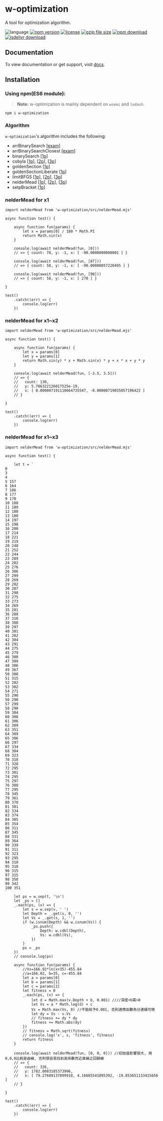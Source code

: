 # w-optimization
A tool for optimization algorithm.

![language](https://img.shields.io/badge/language-JavaScript-orange.svg) 
[![npm version](http://img.shields.io/npm/v/w-optimization.svg?style=flat)](https://npmjs.org/package/w-optimization) 
[![license](https://img.shields.io/npm/l/w-optimization.svg?style=flat)](https://npmjs.org/package/w-optimization) 
[![gzip file size](http://img.badgesize.io/yuda-lyu/w-optimization/master/dist/w-optimization.umd.js.svg?compression=gzip)](https://github.com/yuda-lyu/w-optimization)
[![npm download](https://img.shields.io/npm/dt/w-optimization.svg)](https://npmjs.org/package/w-optimization) 
[![jsdelivr download](https://img.shields.io/jsdelivr/npm/hm/w-optimization.svg)](https://www.jsdelivr.com/package/npm/w-optimization)

## Documentation
To view documentation or get support, visit [docs](https://yuda-lyu.github.io/w-optimization/global.html).

## Installation
### Using npm(ES6 module):
> **Note:** w-optimization is mainly dependent on `wsemi` and `lodash`.
```alias
npm i w-optimization
```

### Algorithm
`w-optimization`'s algorithm includes the following:
* arrBinarySearch [[exam](https://github.com/yuda-lyu/w-optimization/blob/master/g.arrBinartSearch.mjs)]
* arrBinarySearchClosest [[exam](https://github.com/yuda-lyu/w-optimization/blob/master/g.arrBinarySearchClosest.mjs)]
* binarySearch [[1p](https://github.com/yuda-lyu/w-optimization/blob/master/g1.binarySearch.mjs)]
* cobyla [[1p](https://github.com/yuda-lyu/w-optimization/blob/master/g1.cobyla.mjs)], [[2p](https://github.com/yuda-lyu/w-optimization/blob/master/g2.cobyla.mjs)], [[3p](https://github.com/yuda-lyu/w-optimization/blob/master/g3.cobyla.mjs)]
* goldenSection [[1p](https://github.com/yuda-lyu/w-optimization/blob/master/g1.goldenSection.mjs)]
* goldenSectionLiberate [[1p](https://github.com/yuda-lyu/w-optimization/blob/master/g1.goldenSectionLiberate.mjs)]
* limitBFGS [[1p](https://github.com/yuda-lyu/w-optimization/blob/master/g1.limitBFGS.mjs)], [[2p](https://github.com/yuda-lyu/w-optimization/blob/master/g2.limitBFGS.mjs)], [[3p](https://github.com/yuda-lyu/w-optimization/blob/master/g3.limitBFGS.mjs)]
* nelderMead [[1p](https://github.com/yuda-lyu/w-optimization/blob/master/g1.nelderMead.mjs)], [[2p](https://github.com/yuda-lyu/w-optimization/blob/master/g2.nelderMead.mjs)], [[3p](https://github.com/yuda-lyu/w-optimization/blob/master/g3.nelderMead.mjs)]
* setpBracket [[1p](https://github.com/yuda-lyu/w-optimization/blob/master/g1.setpBracket.mjs)]

### nelderMead for x1
```alias
import nelderMead from 'w-optimization/src/nelderMead.mjs'

async function test() {

    async function fun(params) {
        let x = params[0] / 180 * Math.PI
        return Math.sin(x)
    }

    console.log(await nelderMead(fun, [0]))
    // => { count: 78, y: -1, x: [ -90.0000000000001 ] }

    console.log(await nelderMead(fun, [87]))
    // => { count: 58, y: -1, x: [ -90.00000057220495 ] }

    console.log(await nelderMead(fun, [90]))
    // => { count: 58, y: -1, x: [ 270 ] }

}

test()
    .catch((err) => {
        console.log(err)
    })

```

### nelderMead for x1~x2
```alias
import nelderMead from 'w-optimization/src/nelderMead.mjs'

async function test() {

    async function fun(params) {
        let x = params[0]
        let y = params[1]
        return Math.sin(y) * x + Math.sin(x) * y + x * x + y * y
    }

    console.log(await nelderMead(fun, [-3.5, 3.5]))
    // => {
    //   count: 130,
    //   y: 5.786322126017525e-19,
    //   x: [ 0.000007191110664735547, -0.00000719035057196422 ]
    // }

}

test()
    .catch((err) => {
        console.log(err)
    })

```

### nelderMead for x1~x3
```alias
import nelderMead from 'w-optimization/src/nelderMead.mjs'

async function test() {

    let t = `
0 
3 
4 
5 157
6 164
7 186
8 177
9 178
10 188
11 189
12 180
13 180
14 197
15 198
16 200
17 214
18 221
19 219
20 248
21 252
22 244
23 289
24 282
25 276
26 306
27 299
28 269
29 282
30 287
31 298
32 275
33 273
34 269
35 281
36 288
37 310
38 308
39 297
40 301
41 282
42 304
43 291
44 275
45 279
46 300
47 309
48 306
49 367
50 308
51 315
52 282
53 302
54 271
55 290
56 290
57 299
58 290
59 304
60 308
61 306
62 309
63 351
64 309
65 306
66 297
67 334
68 304
69 323
70 318
71 328
72 295
73 301
74 295
75 297
76 308
77 295
78 345
79 361
80 370
81 381
82 334
83 374
84 385
85 354
86 311
87 345
88 331
89 364
90 339
91 311
92 323
93 295
94 318
95 310
96 315
97 315
98 358
99 342
100 351
`
    let ps = w.sep(t, '\n')
    let _ps = []
    _.each(ps, (v) => {
        let s = w.sep(v, ' ')
        let Depth = _.get(s, 0, '')
        let Vs = _.get(s, 1, '')
        if (w.isnum(Depth) && w.isnum(Vs)) {
            _ps.push({
                Depth: w.cdbl(Depth),
                Vs: w.cdbl(Vs),
            })
        }
        ps = _ps
    })
    // console.log(ps)

    async function fun(params) {
        //Vs=166.92*ln(x+35)-455.84
        //a=166.02, b=35, c=-455.84
        let a = params[0]
        let b = params[1]
        let c = params[2]
        let fitness = 0
        _.each(ps, (v) => {
            let d = Math.max(v.Depth + b, 0.001) ////深度+b需>0
            let Vs = a * Math.log(d) + c
            Vs = Math.max(Vs, 0) //不能給予0.001, 否則適應函數為分連續可微
            let dy = Vs - v.Vs
            // fitness += dy * dy
            fitness += Math.abs(dy)
        })
        // fitness = Math.sqrt(fitness)
        // console.log('x', x, 'fitness', fitness)
        return fitness
    }

    console.log(await nelderMead(fun, [0, 0, 0])) //初始值影響很大, 用0,0,0比較是曲線, 否則很容易找到高係數而近直線之回歸線
    // => {
    //   count: 326,
    //   y: 1782.0083185373996,
    //   x: [ 79.27689137899918, 4.16685541895392, -19.853651133415656 ]
    // }

}

test()
    .catch((err) => {
        console.log(err)
    })

```

